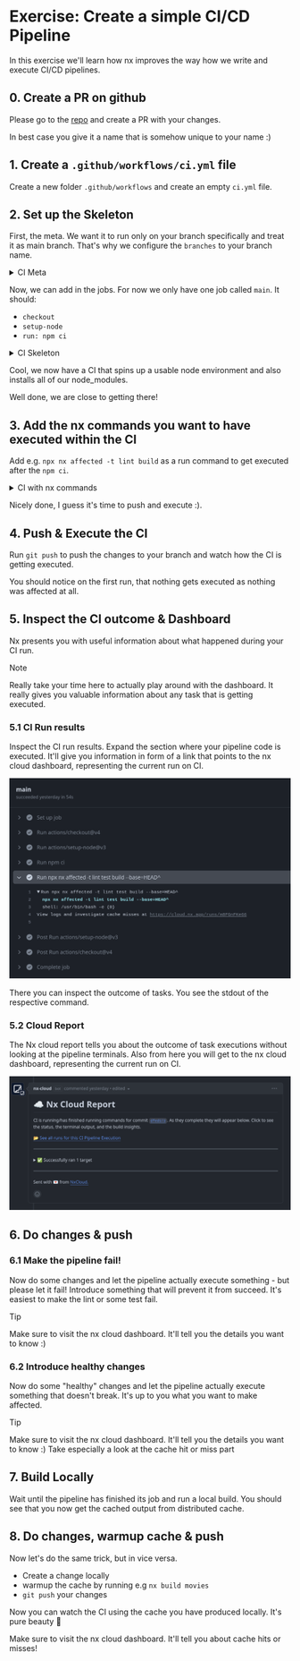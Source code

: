 # Exercise: Create a simple CI/CD Pipeline

In this exercise we'll learn how nx improves the way how we write and execute CI/CD pipelines.

## 0. Create a PR on github

Please go to the [repo](https://github.com/push-based/react-movies-app) and create a PR with your changes.

In best case you give it a name that is somehow unique to your name :)

## 1. Create a `.github/workflows/ci.yml` file

Create a new folder `.github/workflows` and create an empty `ci.yml` file.

## 2. Set up the Skeleton

First, the meta. We want it to run only on your branch specifically and treat it as main branch.
That's why we configure the `branches` to your branch name.

<details>
  <summary>CI Meta</summary>

```yaml

name: CI
on:
  push:
    branches:
      - YOUR_BRANCH_NAME # 👈️👈️👈️👈️👈️👈️👈️ IMPORTANT

```

</details>

Now, we can add in the jobs.
For now we only have one job called `main`. It should:

* `checkout`
* `setup-node`
* `run: npm ci`

<details>
  <summary>CI Skeleton</summary>

```yaml

jobs:
  main:
    runs-on: ubuntu-latest
    steps:
      - uses: actions/checkout@v4
        with:
          fetch-depth: 0
      - uses: actions/setup-node@v3
        with:
          node-version: 20
          cache: 'npm'

      - run: npm ci --force

```

</details>

Cool, we now have a CI that spins up a usable node environment and also installs all of our node_modules.

Well done, we are close to getting there!

## 3. Add the nx commands you want to have executed within the CI

Add e.g. `npx nx affected -t lint build` as a run command to get
executed after the `npm ci`.

<details>
  <summary>CI with nx commands</summary>

```yaml

name: CI
on:
  push:
    branches:
      - YOUR_BRANCH_NAME # 👈️👈️👈️👈️👈️👈️👈️ IMPORTANT

jobs:
  main:
    runs-on: ubuntu-latest
    steps:
      - uses: actions/checkout@v4
        with:
          fetch-depth: 0
      - uses: actions/setup-node@v3
        with:
          node-version: 20
          cache: 'npm'

      - run: npm ci
      - run: npx nx affected -t lint build --base=HEAD^

```

</details>


Nicely done, I guess it's time to push and execute :).

## 4. Push & Execute the CI

Run `git push` to push the changes to your branch and watch how the 
CI is getting executed.

You should notice on the first run, that nothing gets executed as nothing
was affected at all.

## 5. Inspect the CI outcome & Dashboard

Nx presents you with useful information about what happened during your CI run.

> [!NOTE]
> Really take your time here to actually play around with the dashboard. It really gives you valuable information
> about any task that is getting executed.

### 5.1 CI Run results

Inspect the CI run results. Expand the section where your pipeline code is executed. It'll give
you information in form of a link that points to the nx cloud dashboard, representing the current run on CI.

![ci-run.png](./images/ci-run.png)

There you can inspect the outcome of tasks. You see the stdout of the respective command.

### 5.2 Cloud Report

The Nx cloud report tells you about the outcome of task executions without looking at the pipeline terminals.
Also from here you will get to the nx cloud dashboard, representing the current run on CI.

![nx-cloud-report.png](./images/nx-cloud-report.png)

## 6. Do changes & push

### 6.1 Make the pipeline fail!

Now do some changes and let the pipeline actually execute something - but please let it fail!
Introduce something that will prevent it from succeed. It's easiest to make the lint or some test fail.

> [!TIP]
> Make sure to visit the nx cloud dashboard. It'll tell you the details you want to know :)

### 6.2 Introduce healthy changes

Now do some "healthy" changes and let the pipeline actually execute something that doesn't break. It's up to you what you want to make affected.

> [!TIP]
> Make sure to visit the nx cloud dashboard. It'll tell you the details you want to know :)
> Take especially a look at the cache hit or miss part

## 7. Build Locally

Wait until the pipeline has finished its job and run a local build. 
You should see that you now get the cached output from distributed cache.

## 8. Do changes, warmup cache & push

Now let's do the same trick, but in vice versa.

* Create a change locally
* warmup the cache by running e.g `nx build movies`
* `git push` your changes

Now you can watch the CI using the cache you have produced locally. It's pure beauty 🤌

Make sure to visit the nx cloud dashboard. It'll tell you about cache hits or misses!

